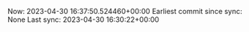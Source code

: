 Now: 2023-04-30 16:37:50.524460+00:00 Earliest commit since sync: None Last sync: 2023-04-30 16:30:22+00:00
